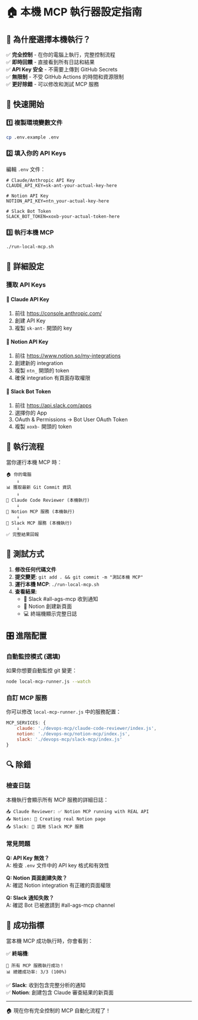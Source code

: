 # 🏠 本機 MCP 執行器設定指南

## 🎯 為什麼選擇本機執行？

✅ **完全控制** - 在你的電腦上執行，完整控制流程  
✅ **即時回饋** - 直接看到所有日誌和結果  
✅ **API Key 安全** - 不需要上傳到 GitHub Secrets  
✅ **無限制** - 不受 GitHub Actions 的時間和資源限制  
✅ **更好除錯** - 可以修改和測試 MCP 服務  

## 🚀 快速開始

### 1️⃣ 複製環境變數文件
```bash
cp .env.example .env
```

### 2️⃣ 填入你的 API Keys
編輯 `.env` 文件：
```env
# Claude/Anthropic API Key
CLAUDE_API_KEY=sk-ant-your-actual-key-here

# Notion API Key  
NOTION_API_KEY=ntn_your-actual-key-here

# Slack Bot Token
SLACK_BOT_TOKEN=xoxb-your-actual-token-here
```

### 3️⃣ 執行本機 MCP
```bash
./run-local-mcp.sh
```

## 🔧 詳細設定

### 獲取 API Keys

#### 🤖 Claude API Key
1. 前往 https://console.anthropic.com/
2. 創建 API Key
3. 複製 `sk-ant-` 開頭的 key

#### 📝 Notion API Key  
1. 前往 https://www.notion.so/my-integrations
2. 創建新的 integration
3. 複製 `ntn_` 開頭的 token
4. 確保 integration 有頁面存取權限

#### 💬 Slack Bot Token
1. 前往 https://api.slack.com/apps
2. 選擇你的 App
3. OAuth & Permissions → Bot User OAuth Token
4. 複製 `xoxb-` 開頭的 token

## 🔄 執行流程

當你運行本機 MCP 時：

```
🏠 你的電腦
    ↓
📊 獲取最新 Git Commit 資訊
    ↓  
🤖 Claude Code Reviewer (本機執行)
    ↓
📝 Notion MCP 服務 (本機執行)  
    ↓
💬 Slack MCP 服務 (本機執行)
    ↓
✅ 完整結果回報
```

## 🧪 測試方式

1. **修改任何代碼文件**
2. **提交變更**: `git add . && git commit -m "測試本機 MCP"`
3. **運行本機 MCP**: `./run-local-mcp.sh`
4. **查看結果**:
   - 📱 Slack #all-ags-mcp 收到通知
   - 📝 Notion 創建新頁面
   - 💻 終端機顯示完整日誌

## 🎛️ 進階配置

### 自動監控模式 (選填)
如果你想要自動監控 git 變更：

```bash
node local-mcp-runner.js --watch
```

### 自訂 MCP 服務
你可以修改 `local-mcp-runner.js` 中的服務配置：

```javascript
MCP_SERVICES: {
    claude: './devops-mcp/claude-code-reviewer/index.js',
    notion: './devops-mcp/notion-mcp/index.js', 
    slack: './devops-mcp/slack-mcp/index.js'
}
```

## 🔍 除錯

### 檢查日誌
本機執行會顯示所有 MCP 服務的詳細日誌：
```
📤 Claude Reviewer: ✅ Notion MCP running with REAL API
📤 Notion: 🔗 Creating real Notion page
📤 Slack: 💬 調用 Slack MCP 服務
```

### 常見問題

**Q: API Key 無效？**  
A: 檢查 `.env` 文件中的 API key 格式和有效性

**Q: Notion 頁面創建失敗？**  
A: 確認 Notion integration 有正確的頁面權限

**Q: Slack 通知失敗？**  
A: 確認 Bot 已被邀請到 #all-ags-mcp channel

## 🎉 成功指標

當本機 MCP 成功執行時，你會看到：

✅ **終端機**: 
```
🎉 所有 MCP 服務執行成功！
📊 總體成功率: 3/3 (100%)
```

✅ **Slack**: 收到包含完整分析的通知  
✅ **Notion**: 創建包含 Claude 審查結果的新頁面

---
🏠 現在你有完全控制的 MCP 自動化流程了！